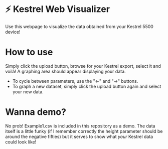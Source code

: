 # :zap: Kestrel Web Visualizer
Use this webpage to visualize the data obtained from your Kestrel 5500 device!

# How to use
Simply click the upload button, browse for your Kestrel export, select it and voilà! A graphing area should appear displaying your data.
* To cycle between parameters, use the "←" and "→" buttons.
* To graph a new dataset, simply click the upload button again and select your new data.

# Wanna demo?
No prob! Example1.csv is included in this repository as a demo. The data itself is a little funky (if I remember correctly the height parameter should be around the negative fifties) but it serves to show what _your_ Kestrel data could look like!
